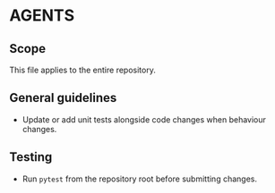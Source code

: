 # AGENTS

## Scope
This file applies to the entire repository.

## General guidelines
- Update or add unit tests alongside code changes when behaviour changes.

## Testing
- Run `pytest` from the repository root before submitting changes.